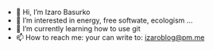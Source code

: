 - 👋 Hi, I’m Izaro Basurko
- 👀 I’m interested in energy, free softwate, ecologism ...
- 🌱 I’m currently learning how to use git
- 📫 How to reach me: your can write to: izaroblog@pm.me

<!---
IzaroBlog/IzaroBlog is a ✨ special ✨ repository because its `README.md` (this file) appears on your GitHub profile.
You can click the Preview link to take a look at your changes.
--->
